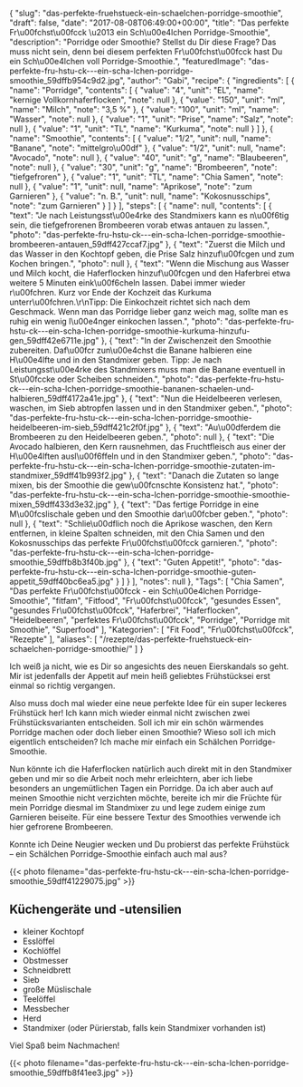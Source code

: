 {
    "slug": "das-perfekte-fruehstueck-ein-schaelchen-porridge-smoothie",
    "draft": false,
    "date": "2017-08-08T06:49:00+00:00",
    "title": "Das perfekte Fr\u00fchst\u00fcck \u2013 ein Sch\u00e4lchen Porridge-Smoothie",
    "description": "Porridge oder Smoothie? Stellst du Dir diese Frage? Das muss nicht sein, denn bei diesem perfekten Fr\u00fchst\u00fcck hast Du ein Sch\u00e4lchen voll Porridge-Smoothie.",
    "featuredImage": "das-perfekte-fru-hstu-ck---ein-scha-lchen-porridge-smoothie_59dffb954c9d2.jpg",
    "author": "Gabi",
    "recipe": {
        "ingredients": [
            {
                "name": "Porridge",
                "contents": [
                    {
                        "value": "4",
                        "unit": "EL",
                        "name": "kernige Vollkornhaferflocken",
                        "note": null
                    },
                    {
                        "value": "150",
                        "unit": "ml",
                        "name": "Milch",
                        "note": "3,5 %"
                    },
                    {
                        "value": "100",
                        "unit": "ml",
                        "name": "Wasser",
                        "note": null
                    },
                    {
                        "value": "1",
                        "unit": "Prise",
                        "name": "Salz",
                        "note": null
                    },
                    {
                        "value": "1",
                        "unit": "TL",
                        "name": "Kurkuma",
                        "note": null
                    }
                ]
            },
            {
                "name": "Smoothie",
                "contents": [
                    {
                        "value": "1\/2",
                        "unit": null,
                        "name": "Banane",
                        "note": "mittelgro\u00df"
                    },
                    {
                        "value": "1\/2",
                        "unit": null,
                        "name": "Avocado",
                        "note": null
                    },
                    {
                        "value": "40",
                        "unit": "g",
                        "name": "Blaubeeren",
                        "note": null
                    },
                    {
                        "value": "30",
                        "unit": "g",
                        "name": "Brombeeren",
                        "note": "tiefgefroren"
                    },
                    {
                        "value": "1",
                        "unit": "TL",
                        "name": "Chia Samen",
                        "note": null
                    },
                    {
                        "value": "1",
                        "unit": null,
                        "name": "Aprikose",
                        "note": "zum Garnieren"
                    },
                    {
                        "value": "n. B.",
                        "unit": null,
                        "name": "Kokosnusschips",
                        "note": "zum Garnieren"
                    }
                ]
            }
        ],
        "steps": [
            {
                "name": null,
                "contents": [
                    {
                        "text": "Je nach Leistungsst\u00e4rke des Standmixers kann es n\u00f6tig sein, die tiefgefrorenen Brombeeren vorab etwas antauen zu lassen.",
                        "photo": "das-perfekte-fru-hstu-ck---ein-scha-lchen-porridge-smoothie-brombeeren-antauen_59dff427ccaf7.jpg"
                    },
                    {
                        "text": "Zuerst die Milch und das Wasser in den Kochtopf geben, die Prise Salz hinzuf\u00fcgen und zum Kochen bringen.",
                        "photo": null
                    },
                    {
                        "text": "Wenn die Mischung aus Wasser und Milch kocht, die Haferflocken hinzuf\u00fcgen und den Haferbrei etwa weitere 5 Minuten eink\u00f6cheln lassen. Dabei immer wieder r\u00fchren. Kurz vor Ende der Kochzeit das Kurkuma unterr\u00fchren.\r\nTipp: Die Einkochzeit richtet sich nach dem Geschmack. Wenn man das Porridge lieber ganz weich mag, sollte man es ruhig ein wenig l\u00e4nger einkochen lassen.",
                        "photo": "das-perfekte-fru-hstu-ck---ein-scha-lchen-porridge-smoothie-kurkuma-hinzufu-gen_59dff42e6711e.jpg"
                    },
                    {
                        "text": "In der Zwischenzeit den Smoothie zubereiten. Daf\u00fcr zun\u00e4chst die Banane halbieren eine H\u00e4lfte und in den Standmixer geben. Tipp: Je nach Leistungsst\u00e4rke des Standmixers muss man die Banane eventuell in St\u00fccke oder Scheiben schneiden.",
                        "photo": "das-perfekte-fru-hstu-ck---ein-scha-lchen-porridge-smoothie-bananen-schaelen-und-halbieren_59dff4172a41e.jpg"
                    },
                    {
                        "text": "Nun die Heidelbeeren verlesen, waschen, im Sieb abtropfen lassen und in den Standmixer geben.",
                        "photo": "das-perfekte-fru-hstu-ck---ein-scha-lchen-porridge-smoothie-heidelbeeren-im-sieb_59dff421c2f0f.jpg"
                    },
                    {
                        "text": "Au\u00dferdem die Brombeeren zu den Heidelbeeren geben.",
                        "photo": null
                    },
                    {
                        "text": "Die Avocado halbieren, den Kern rausnehmen, das Fruchtfleisch aus einer der H\u00e4lften ausl\u00f6ffeln und in den Standmixer geben.",
                        "photo": "das-perfekte-fru-hstu-ck---ein-scha-lchen-porridge-smoothie-zutaten-im-standmixer_59dff41b993f2.jpg"
                    },
                    {
                        "text": "Danach die Zutaten so lange mixen, bis der Smoothie die gew\u00fcnschte Konsistenz hat.",
                        "photo": "das-perfekte-fru-hstu-ck---ein-scha-lchen-porridge-smoothie-smoothie-mixen_59dff433d3e32.jpg"
                    },
                    {
                        "text": "Das fertige Porridge in eine M\u00fcslischale geben und den Smoothie dar\u00fcber geben.",
                        "photo": null
                    },
                    {
                        "text": "Schlie\u00dflich noch die Aprikose waschen, den Kern entfernen, in kleine Spalten schneiden, mit den Chia Samen und den Kokosnusschips das perfekte Fr\u00fchst\u00fcck garnieren.",
                        "photo": "das-perfekte-fru-hstu-ck---ein-scha-lchen-porridge-smoothie_59dffb8b3f40b.jpg"
                    },
                    {
                        "text": "Guten Appetit!",
                        "photo": "das-perfekte-fru-hstu-ck---ein-scha-lchen-porridge-smoothie-guten-appetit_59dff40bc6ea5.jpg"
                    }
                ]
            }
        ],
        "notes": null
    },
    "Tags": [
        "Chia Samen",
        "Das perfekte Fr\u00fchst\u00fcck - ein Sch\u00e4lchen Porridge-Smoothie",
        "fitfam",
        "Fitfood",
        "Fr\u00fchst\u00fcck",
        "gesundes Essen",
        "gesundes Fr\u00fchst\u00fcck",
        "Haferbrei",
        "Haferflocken",
        "Heidelbeeren",
        "perfektes Fr\u00fchst\u00fcck",
        "Porridge",
        "Porridge mit Smoothie",
        "Superfood"
    ],
    "Kategorien": [
        "Fit Food",
        "Fr\u00fchst\u00fcck",
        "Rezepte"
    ],
    "aliases": [
        "\/rezepte\/das-perfekte-fruehstueck-ein-schaelchen-porridge-smoothie\/"
    ]
}

Ich weiß ja nicht, wie es Dir so angesichts des neuen Eierskandals so geht. Mir ist jedenfalls der Appetit auf mein heiß geliebtes Frühstücksei erst einmal so richtig vergangen.

Also muss doch mal wieder eine neue perfekte Idee für ein super leckeres Frühstück her! Ich kann mich wieder einmal nicht zwischen zwei Frühstücksvarianten entscheiden. Soll ich mir ein schön wärmendes Porridge machen oder doch lieber einen Smoothie? Wieso soll ich mich eigentlich entscheiden? Ich mache mir einfach ein Schälchen Porridge-Smoothie.

Nun könnte ich die Haferflocken natürlich auch direkt mit in den Standmixer geben und mir so die Arbeit noch mehr erleichtern, aber ich liebe besonders an ungemütlichen Tagen ein Porridge. Da ich aber auch auf meinen Smoothie nicht verzichten möchte, bereite ich mir die Früchte für mein Porridge diesmal im Standmixer zu und lege zudem einige zum Garnieren beiseite. Für eine bessere Textur des Smoothies verwende ich hier gefrorene Brombeeren.

Konnte ich Deine Neugier wecken und Du probierst das perfekte Frühstück &#8211; ein Schälchen Porridge-Smoothie einfach auch mal aus?

{{< photo filename="das-perfekte-fru-hstu-ck---ein-scha-lchen-porridge-smoothie_59dff41229075.jpg" >}}

## Küchengeräte und -utensilien

 * kleiner Kochtopf
 * Esslöffel
 * Kochlöffel
 * Obstmesser
 * Schneidbrett
 * Sieb
 * große Müslischale
 * Teelöffel
 * Messbecher
 * Herd
 * Standmixer (oder Pürierstab, falls kein Standmixer vorhanden ist)

Viel Spaß beim Nachmachen!

{{< photo filename="das-perfekte-fru-hstu-ck---ein-scha-lchen-porridge-smoothie_59dffb8f41ee3.jpg" >}}